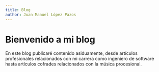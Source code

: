 ```yaml
---
title: Blog
author: Juan Manuel López Pazos
---
```


# Bienvenido a mi blog

En este blog publicaré contenido asiduamente, desde artículos profesionales relacionados con mi carrera como ingeniero de software hasta artículos cofrades relacionados con la música procesional.
